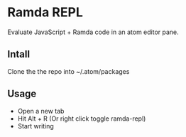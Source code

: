 # Ramda REPL

Evaluate JavaScript + Ramda code in an atom editor pane.

## Intall

Clone the the repo into ~/.atom/packages

## Usage

- Open a new tab
- Hit Alt + R (Or right click toggle ramda-repl)
- Start writing
